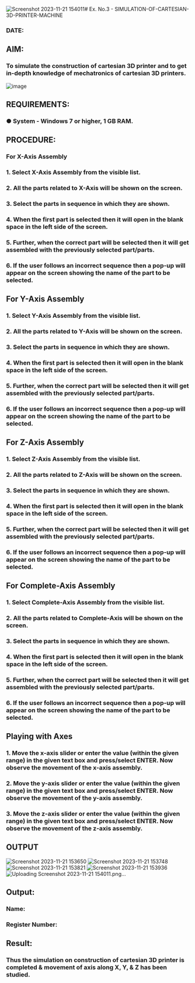 ![Screenshot 2023-11-21 154011](https://github.com/23014232/Ex.-No.-3---SIMULATION-OF-CARTESIAN-3D-PRINTER-MACHINE/assets/150231872/81f85f4b-58e5-4cce-a3ee-f6f7ed6f5b04)# Ex. No.3 - SIMULATION-OF-CARTESIAN-3D-PRINTER-MACHINE
### DATE: 

## AIM:
### To simulate the construction of cartesian 3D printer and to get in-depth knowledge of mechatronics of cartesian 3D printers.

![image](https://github.com/Sellakumar1987/Ex.-No.-3---SIMULATION-OF-CARTESIAN-3D-PRINTER-MACHINE/assets/113594316/69572917-1257-45d7-bf57-ff48a6e5a711)

## REQUIREMENTS:
### ●	System - Windows 7 or higher, 1 GB RAM.

## PROCEDURE:
### For X-Axis Assembly
###   1.	Select X-Axis Assembly from the visible list.
###   2.	All the parts related to X-Axis will be shown on the screen.
###   3.	Select the parts in sequence in which they are shown.
###   4.	When the first part is selected then it will open in the blank space in the left side of the screen.
###   5.	Further, when the correct part will be selected then it will get assembled with the previously selected part/parts.
###   6.	If the user follows an incorrect sequence then a pop-up will appear on the screen showing the name of the part to be selected.

## For Y-Axis Assembly
###   1.	Select Y-Axis Assembly from the visible list.
###   2.	All the parts related to Y-Axis will be shown on the screen.
###   3.	Select the parts in sequence in which they are shown.
###   4.	When the first part is selected then it will open in the blank space in the left side of the screen.
###   5.	Further, when the correct part will be selected then it will get assembled with the previously selected part/parts.
###   6.	If the user follows an incorrect sequence then a pop-up will appear on the screen showing the name of the part to be selected.

## For Z-Axis Assembly
###   1.	Select Z-Axis Assembly from the visible list.
###   2.	All the parts related to Z-Axis will be shown on the screen.
###   3.	Select the parts in sequence in which they are shown.
###   4.	When the first part is selected then it will open in the blank space in the left side of the screen.
###   5.	Further, when the correct part will be selected then it will get assembled with the previously selected part/parts.
###   6.	If the user follows an incorrect sequence then a pop-up will appear on the screen showing the name of the part to be selected.

## For Complete-Axis Assembly
###   1.	Select Complete-Axis Assembly from the visible list.
###   2.	All the parts related to Complete-Axis will be shown on the screen.
###   3.	Select the parts in sequence in which they are shown.
###   4.	When the first part is selected then it will open in the blank space in the left side of the screen.
###   5.	Further, when the correct part will be selected then it will get assembled with the previously selected part/parts.
###   6.	If the user follows an incorrect sequence then a pop-up will appear on the screen showing the name of the part to be selected.

## Playing with Axes
###   1.	Move the x-axis slider or enter the value (within the given range) in the given text box and press/select ENTER. Now observe the movement of the x-axis assembly.
###   2.	Move the y-axis slider or enter the value (within the given range) in the given text box and press/select ENTER. Now observe the movement of the y-axis assembly.
###   3.	Move the z-axis slider or enter the value (within the given range) in the given text box and press/select ENTER. Now observe the movement of the z-axis assembly.

## OUTPUT
![Screenshot 2023-11-21 153650](https://github.com/23014232/Ex.-No.-3---SIMULATION-OF-CARTESIAN-3D-PRINTER-MACHINE/assets/150231872/7d579a4b-1dd4-4b3c-aa0c-b57d9e6fe41c)
![Screenshot 2023-11-21 153748](https://github.com/23014232/Ex.-No.-3---SIMULATION-OF-CARTESIAN-3D-PRINTER-MACHINE/assets/150231872/97b12987-42ea-41a6-b532-2980393c454a)
![Screenshot 2023-11-21 153821](https://github.com/23014232/Ex.-No.-3---SIMULATION-OF-CARTESIAN-3D-PRINTER-MACHINE/assets/150231872/49a6e0cd-59ce-4e59-a883-b1a1c2c807ce)
![Screenshot 2023-11-21 153936](https://github.com/23014232/Ex.-No.-3---SIMULATION-OF-CARTESIAN-3D-PRINTER-MACHINE/assets/150231872/49dccc24-1932-40fa-9510-814785bbb274)
![Uploading Screenshot 2023-11-21 154011.png…]()

## Output:


### Name: 
### Register Number:

## Result: 
### Thus the simulation on construction of cartesian 3D printer is completed & movement of axis along X, Y, & Z has been studied.
